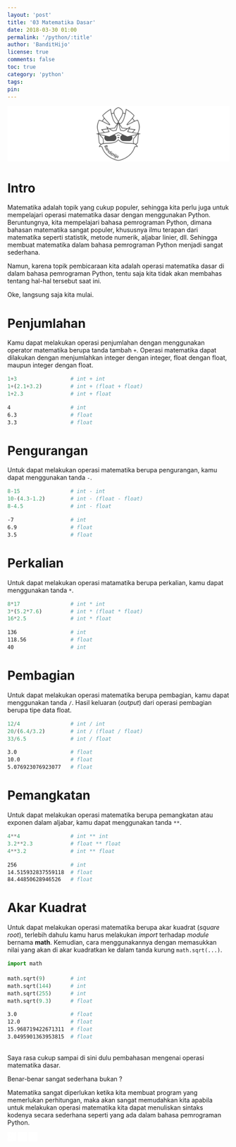 ```yaml
---
layout: 'post'
title: '03 Matematika Dasar'
date: 2018-03-30 01:00
permalink: '/python/:title'
author: 'BanditHijo'
license: true
comments: false
toc: true
category: 'python'
tags:
pin:
---
```


<img class="post-body-img" src="/assets/img/logo/logo_blank_banner.png" data-echo="https://s20.postimg.cc/rjj46uizh/banner_python_00.png" alt="banner">

# Intro
Matematika adalah topik yang cukup populer, sehingga kita perlu juga untuk mempelajari operasi matematika dasar dengan menggunakan Python. Beruntungnya, kita mempelajari bahasa pemrograman Python, dimana bahasan matematika sangat populer, khususnya ilmu terapan dari matematika seperti statistik, metode numerik, aljabar linier, dll. Sehingga membuat matematika dalam bahasa pemrograman Python menjadi sangat sederhana.

Namun, karena topik pembicaraan kita adalah operasi matematika dasar di dalam bahasa pemrograman Python, tentu saja kita tidak akan membahas tentang hal-hal tersebut saat ini.

Oke, langsung saja kita mulai.

# Penjumlahan
Kamu dapat melakukan operasi penjumlahan dengan menggunakan operator matematika berupa tanda tambah `+`. Operasi matematika dapat dilakukan dengan menjumlahkan integer dengan integer, float dengan float, maupun integer dengan float.
```python
1+3                 # int + int
1+(2.1+3.2)         # int + (float + float)
1+2.3               # int + float
```
```bash
4                   # int
6.3                 # float
3.3                 # float
```

# Pengurangan
Untuk dapat melakukan operasi matematika berupa pengurangan, kamu dapat menggunakan tanda `-`.
```python
8-15                # int - int
10-(4.3-1.2)        # int - (float - float)
8-4.5               # int - float
```
```bash
-7                  # int
6.9                 # float
3.5                 # float
```

# Perkalian
Untuk dapat melakukan operasi matamatika berupa perkalian, kamu dapat menggunakan tanda `*`.
```python
8*17                # int * int
3*(5.2*7.6)         # int * (float * float)
16*2.5              # int * float
```
```bash
136                 # int
118.56              # float
40                  # int
```

# Pembagian
Untuk dapat melakukan operasi matematika berupa pembagian, kamu dapat menggunakan tanda `/`. Hasil keluaran (_output_) dari operasi pembagian berupa tipe data float.
```python
12/4                # int / int
20/(6.4/3.2)        # int / (float / float)
33/6.5              # int / float
```
```bash
3.0                 # float
10.0                # float
5.076923076923077   # float
```

# Pemangkatan
Untuk dapat melakukan operasi matematika berupa pemangkatan atau exponen dalam aljabar, kamu dapat menggunakan tanda `**`.
```python
4**4                # int ** int
3.2**2.3            # float ** float
4**3.2              # int ** float
```
```bash
256                 # int
14.515932837559118  # float
84.44850628946526   # float
```

# Akar Kuadrat
Untuk dapat melakukan operasi matematika berupa akar kuadrat (_square root_), terlebih dahulu kamu harus melakukan _import_ terhadap _module_ bernama **math**. Kemudian, cara menggunakannya dengan memasukkan nilai yang akan di akar kuadratkan ke dalam tanda kurung `math.sqrt(...)`.
```python
import math

math.sqrt(9)        # int
math.sqrt(144)      # int
math.sqrt(255)      # int
math.sqrt(9.3)      # float
```
```bash
3.0                 # float
12.0                # float
15.968719422671311  # float
3.0495901363953815  # float
```

<br>
Saya rasa cukup sampai di sini dulu pembahasan mengenai operasi matematika dasar.

Benar-benar sangat sederhana bukan ?

Matematika sangat diperlukan ketika kita membuat program yang memerlukan perhitungan, maka akan sangat memudahkan kita apabila untuk melakukan operasi matematika kita dapat menuliskan sintaks kodenya secara sederhana seperti yang ada dalam bahasa pemrograman Python.


<!-- NEXT PREV BUTTON -->
<div class="post-nav">
<a class="btn-blue-l" href="/python/02-print-function-dan-strings"><img style="width:20px;" src="/assets/img/logo/logo_ap.png"></a>
<a class="btn-blue-c" href="/python/"><img style="width:20px;" src="/assets/img/logo/logo_menu.png"></a>
<a class="btn-blue-r" href="/python/04-variabel-dan-tipe-data"><img style="width:20px;" src="/assets/img/logo/logo_an.png"></a>
</div>
